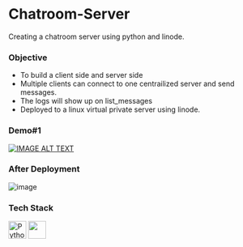 # Chatroom-Server
Creating a chatroom server using python and linode.

### Objective
* To build a client side and server side
* Multiple clients can connect to one centrailized server and send messages.
* The logs will show up on list_messages 
* Deployed to a linux virtual private server using linode.

### Demo#1

[![IMAGE ALT TEXT](http://img.youtube.com/vi/mNZIVAumxGQ/0.jpg)](http://www.youtube.com/watch?v=mNZIVAumxGQ "Video Title")


### After Deployment
![image](https://user-images.githubusercontent.com/58912231/149364705-92ea1ad3-0078-4717-8357-109a722ec279.png)




### Tech Stack
<a href="https://www.python.org/" title="Python"><img src="https://github.com/get-icon/geticon/raw/master/icons/python.svg" alt="Python" width="35px" height="35px"></a>
<img src="https://user-images.githubusercontent.com/58912231/149205781-c3e1cacf-3c60-4a84-bd67-48b5ea3e1668.png" width="35px" height="35px">


